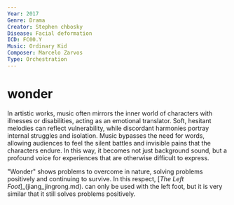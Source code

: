 ```yaml
---
Year: 2017
Genre: Drama
Creator: Stephen chbosky
Disease: Facial deformation
ICD: FC00.Y
Music: Ordinary Kid
Composer: Marcelo Zarvos
Type: Orchestration
---
```


# wonder

In artistic works, music often mirrors the inner world of characters with illnesses or disabilities, acting as an emotional translator. Soft, hesitant melodies can reflect vulnerability, while discordant harmonies portray internal struggles and isolation. Music bypasses the need for words, allowing audiences to feel the silent battles and invisible pains that the characters endure. In this way, it becomes not just background sound, but a profound voice for experiences that are otherwise difficult to express.

"Wonder" shows problems to overcome in nature, solving problems positively and continuing to survive. In this respect, [*The Left Foot*]_(jiang_jingrong.md). can only be used with the left foot, but it is very similar that it still solves problems positively.
